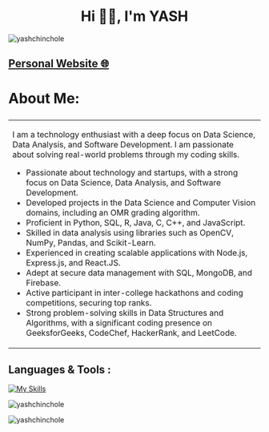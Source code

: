 <h1 align="center">Hi 🤙🏻, I'm YASH</h1>
<p align="left"> <img src="https://komarev.com/ghpvc/?username=yashchinchole&label=Profile%20Views&color=66ff00&style=flat" alt="yashchinchole" /> </p>

<h2 align="left"><a href="https://yashchinchole.vercel.app/" target="blank">Personal Website 🌐</a></h2>

# About Me:

<table style="width:100%; display: flex; align-items: center; justify-content: space-between;">
  <tr>
      <td>
        <p>
          I am a technology enthusiast with a deep focus on Data Science, Data Analysis, and Software Development. I am passionate about solving real-world problems through my coding skills.
        </p>
        <ul>
          <li>Passionate about technology and startups, with a strong focus on Data Science, Data Analysis, and Software Development.</li>
          <li>Developed projects in the Data Science and Computer Vision domains, including an OMR grading algorithm.</li>
          <li>Proficient in Python, SQL, R, Java, C, C++, and JavaScript.</li>
          <li>Skilled in data analysis using libraries such as OpenCV, NumPy, Pandas, and Scikit-Learn.</li>
          <li>Experienced in creating scalable applications with Node.js, Express.js, and React.JS.</li>
          <li>Adept at secure data management with SQL, MongoDB, and Firebase.</li>
          <li>Active participant in inter-college hackathons and coding competitions, securing top ranks.</li>
          <li>Strong problem-solving skills in Data Structures and Algorithms, with a significant coding presence on GeeksforGeeks, CodeChef, HackerRank, and LeetCode.</li>
        </ul>
      </td>
  </tr>
</table>

<h2 align="left">Languages & Tools :</h2>

[![My Skills](https://skillicons.dev/icons?i=python,opencv,mysql,java,c,cpp,r,php,html,css,js,bootstrap,react,express,nodejs,jquery,git,github,jupyter)](https://skillicons.dev)

<p><img align="center" src="https://github-readme-streak-stats.herokuapp.com/?user=yashchinchole&theme=dark" alt="yashchinchole" /></p>

<p><img align="left" src="https://github-readme-stats.vercel.app/api/top-langs?username=yashchinchole&show_icons=true&theme=dark&text_color=0064fa&locale=en&layout=compact" alt="yashchinchole" /></p>
